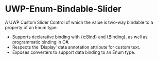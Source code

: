 # UWP-Enum-Bindable-Slider
A UWP Custom Slider Control of which the value is two-way bindable to a property of an Enum type.

* Supports declarative binding with {x:Bind} and {Binding}, as well as programmatic binding in C#.
* Respects the 'Display' data annotation attribute for custom text.
* Exposes converters to support data binding to an Enum type.
